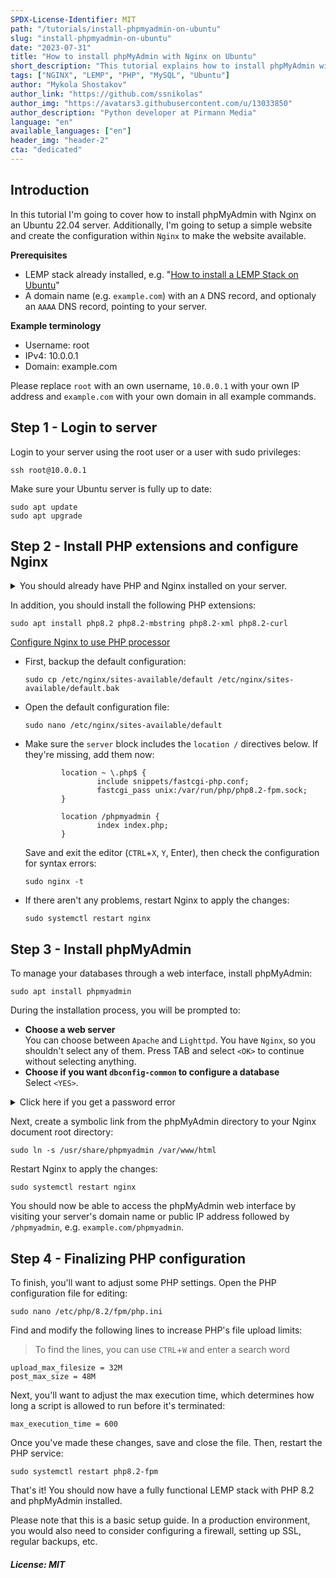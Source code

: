 ```yaml
---
SPDX-License-Identifier: MIT
path: "/tutorials/install-phpmyadmin-on-ubuntu"
slug: "install-phpmyadmin-on-ubuntu"
date: "2023-07-31"
title: "How to install phpMyAdmin with Nginx on Ubuntu"
short_description: "This tutorial explains how to install phpMyAdmin with Nginx on Ubuntu and how to setup a simple website."
tags: ["NGINX", "LEMP", "PHP", "MySQL", "Ubuntu"]
author: "Mykola Shostakov"
author_link: "https://github.com/ssnikolas"
author_img: "https://avatars3.githubusercontent.com/u/13033850"
author_description: "Python developer at Pirmann Media"
language: "en"
available_languages: ["en"]
header_img: "header-2"
cta: "dedicated"
---
```


## Introduction

In this tutorial I'm going to cover how to install phpMyAdmin with Nginx on an Ubuntu 22.04 server. Additionally, I'm going to setup a simple website and create the configuration within `Nginx` to make the website available.

**Prerequisites**

* LEMP stack already installed, e.g. "[How to install a LEMP Stack on Ubuntu](https://community.hetzner.com/tutorials/install-lemp-stack-on-ubuntu-20.04)"
* A domain name (e.g. `example.com`) with an `A` DNS record, and optionaly an `AAAA` DNS record, pointing to your server.

**Example terminology**

* Username: root
* IPv4: 10.0.0.1
* Domain: example.com

Please replace `root` with an own username, `10.0.0.1` with your own IP address and `example.com` with your own domain in all example commands.

## Step 1 - Login to server

Login to your server using the root user or a user with sudo privileges:

```shell
ssh root@10.0.0.1
```

Make sure your Ubuntu server is fully up to date:

```shell
sudo apt update
sudo apt upgrade
```

## Step 2 - Install PHP extensions and configure Nginx

<details>

<summary>You should already have PHP and Nginx installed on your server.</summary>

<blockquote>

If you haven't installed the LAMP stack yet, follow the steps 1 to 6 in the tutorial "[How to install a LEMP Stack on Ubuntu](https://community.hetzner.com/tutorials/install-lemp-stack-on-ubuntu-20.04)".

* To check which PHP version is installed, you can use `php -version`.
* To verify that Nginx is running, you can enter your server IP address into a web browser. You should see the Nginx default welcome page.

</blockquote>

</details>

In addition, you should install the following PHP extensions:

```shell
sudo apt install php8.2 php8.2-mbstring php8.2-xml php8.2-curl
```

<u>Configure Nginx to use PHP processor</u>

- First, backup the default configuration:
  
  ```shell
  sudo cp /etc/nginx/sites-available/default /etc/nginx/sites-available/default.bak
  ```

- Open the default configuration file:
  
  ```shell
  sudo nano /etc/nginx/sites-available/default
  ```

- Make sure  the `server` block includes the `location /` directives below. If they're missing, add them now:
  
  ```shell
          location ~ \.php$ {
                  include snippets/fastcgi-php.conf;
                  fastcgi_pass unix:/var/run/php/php8.2-fpm.sock;
          }

          location /phpmyadmin {
                  index index.php;
          }
  ```

  Save and exit the editor (`CTRL`+`X`, `Y`, Enter), then check the configuration for syntax errors:
  
  ```shell
  sudo nginx -t
  ```

- If there aren't any problems, restart Nginx to apply the changes:
  
  ```shell
  sudo systemctl restart nginx
  ```

## Step 3 - Install phpMyAdmin

To manage your databases through a web interface, install phpMyAdmin:

```shell
sudo apt install phpmyadmin
```

During the installation process, you will be prompted to:

* **Choose a web server**  
  You can choose between `Apache` and `Lighttpd`. You have `Nginx`, so you shouldn't select any of them. Press TAB and select `<OK>` to continue without selecting anything.
* **Choose if you want `dbconfig-common` to configure a database**  
  Select `<YES>`.

<details>

<summary>Click here if you get a password error</summary>

<blockquote>

If you installed the LEMP stack with the tutorial linked in the "Prerequisites" section at the top, you might get an error because the MySQL "Validate Password" plugin is enabled. Follow those steps to fix the error:

* Next step for database installation:  
  * Select `<OK>`, then select `abort`
* Remove the plugin
  ```shell
  sudo mysql
  UNINSTALL COMPONENT "file://component_validate_password";
  exit
  ```
* Install phpMyAdmin
  ```shell
  sudo apt install phpmyadmin
  ```
* Add the plugin again
  ```shell
  sudo mysql
  INSTALL COMPONENT "file://component_validate_password";
  exit
  ```

</blockquote>

</details>

Next, create a symbolic link from the phpMyAdmin directory to your Nginx document root directory:

```shell
sudo ln -s /usr/share/phpmyadmin /var/www/html
```

Restart Nginx to apply the changes:

```shell
sudo systemctl restart nginx
```

You should now be able to access the phpMyAdmin web interface by visiting your server's domain name or public IP address followed by `/phpmyadmin`, e.g. `example.com/phpmyadmin`.

## Step 4 - Finalizing PHP configuration

To finish, you'll want to adjust some PHP settings. Open the PHP configuration file for editing:

```shell
sudo nano /etc/php/8.2/fpm/php.ini
```

Find and modify the following lines to increase PHP's file upload limits:

> To find the lines, you can use `CTRL`+`W` and enter a search word

```shell
upload_max_filesize = 32M
post_max_size = 48M
```

Next, you'll want to adjust the max execution time, which determines how long a script is allowed to run before it's terminated:

```shell
max_execution_time = 600
```

Once you've made these changes, save and close the file. Then, restart the PHP service:

```shell
sudo systemctl restart php8.2-fpm
```

That's it! You should now have a fully functional LEMP stack with PHP 8.2 and phpMyAdmin installed.

Please note that this is a basic setup guide. In a production environment, you would also need to consider configuring a firewall, setting up SSL, regular backups, etc.

##### License: MIT

<!--

Contributor's Certificate of Origin

By making a contribution to this project, I certify that:

(a) The contribution was created in whole or in part by me and I have
    the right to submit it under the license indicated in the file; or

(b) The contribution is based upon previous work that, to the best of my
    knowledge, is covered under an appropriate license and I have the
    right under that license to submit that work with modifications,
    whether created in whole or in part by me, under the same license
    (unless I am permitted to submit under a different license), as
    indicated in the file; or

(c) The contribution was provided directly to me by some other person
    who certified (a), (b) or (c) and I have not modified it.

(d) I understand and agree that this project and the contribution are
    public and that a record of the contribution (including all personal
    information I submit with it, including my sign-off) is maintained
    indefinitely and may be redistributed consistent with this project
    or the license(s) involved.

Signed-off-by: Mykola Shostakov

-->
